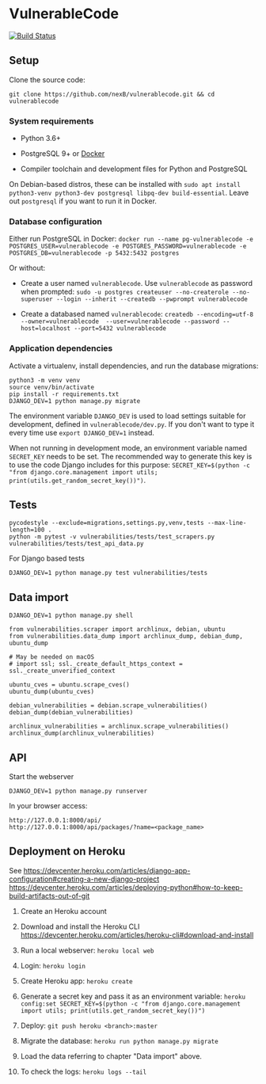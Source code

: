 # VulnerableCode

[![Build Status](https://travis-ci.org/nexB/vulnerablecode.svg?branch=develop)](https://travis-ci.org/nexB/vulnerablecode)

## Setup

Clone the source code:

```
git clone https://github.com/nexB/vulnerablecode.git && cd vulnerablecode
```

### System requirements

- Python 3.6+

- PostgreSQL 9+ or [Docker](https://hub.docker.com/search/?type=edition&offering=community)

- Compiler toolchain and development files for Python and PostgreSQL

On Debian-based distros, these can be installed with `sudo apt install python3-venv python3-dev postgresql libpq-dev build-essential`. Leave out `postgresql` if you want to run it in Docker.

### Database configuration

Either run PostgreSQL in Docker:
`docker run --name pg-vulnerablecode -e POSTGRES_USER=vulnerablecode -e POSTGRES_PASSWORD=vulnerablecode -e POSTGRES_DB=vulnerablecode -p 5432:5432 postgres`

Or without:

- Create a user named `vulnerablecode`. Use `vulnerablecode` as password when prompted:
  `sudo -u postgres createuser --no-createrole --no-superuser --login --inherit --createdb --pwprompt vulnerablecode`

- Create a databased named `vulnerablecode`:
  `createdb --encoding=utf-8 --owner=vulnerablecode  --user=vulnerablecode --password --host=localhost --port=5432 vulnerablecode`

### Application dependencies

Activate a virtualenv, install dependencies, and run the database migrations:

```
python3 -m venv venv
source venv/bin/activate
pip install -r requirements.txt
DJANGO_DEV=1 python manage.py migrate
```

The environment variable `DJANGO_DEV` is used to load settings suitable for development, defined in `vulnerablecode/dev.py`. If you don't want to type
it every time use `export DJANGO_DEV=1` instead.

When not running in development mode, an environment variable named `SECRET_KEY` needs to be set. The recommended way to generate this key is to use
the code Django includes for this purpose: `SECRET_KEY=$(python -c "from django.core.management import utils; print(utils.get_random_secret_key())")`.

## Tests

```
pycodestyle --exclude=migrations,settings.py,venv,tests --max-line-length=100 .
python -m pytest -v vulnerabilities/tests/test_scrapers.py vulnerabilities/tests/test_api_data.py
```

For Django based tests
```
DJANGO_DEV=1 python manage.py test vulnerabilities/tests
```

## Data import

```
DJANGO_DEV=1 python manage.py shell
```

```
from vulnerabilities.scraper import archlinux, debian, ubuntu
from vulnerabilities.data_dump import archlinux_dump, debian_dump, ubuntu_dump

# May be needed on macOS
# import ssl; ssl._create_default_https_context = ssl._create_unverified_context

ubuntu_cves = ubuntu.scrape_cves()
ubuntu_dump(ubuntu_cves)

debian_vulnerabilities = debian.scrape_vulnerabilities()
debian_dump(debian_vulnerabilities)

archlinux_vulnerabilities = archlinux.scrape_vulnerabilities()
archlinux_dump(archlinux_vulnerabilities)
```

## API

Start the webserver

```
DJANGO_DEV=1 python manage.py runserver
```

In your browser access:

```
http://127.0.0.1:8000/api/
http://127.0.0.1:8000/api/packages/?name=<package_name>
```

## Deployment on Heroku

See https://devcenter.heroku.com/articles/django-app-configuration#creating-a-new-django-project
https://devcenter.heroku.com/articles/deploying-python#how-to-keep-build-artifacts-out-of-git

1. Create an Heroku account

2. Download and install the Heroku CLI https://devcenter.heroku.com/articles/heroku-cli#download-and-install

3. Run a local webserver: `heroku local web`

4. Login: `heroku login`

5. Create Heroku app: `heroku create`

6. Generate a secret key and pass it as an environment variable: `heroku config:set SECRET_KEY=$(python -c "from django.core.management import utils; print(utils.get_random_secret_key())")`

7. Deploy: `git push heroku <branch>:master`

8. Migrate the database: `heroku run python manage.py migrate`

9. Load the data referring to chapter "Data import" above.

10. To check the logs: `heroku logs --tail`
